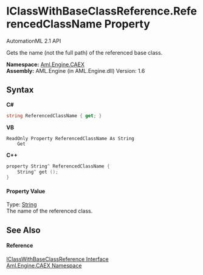 # IClassWithBaseClassReference.ReferencedClassName Property 
AutomationML 2.1 API 

Gets the name (not the full path) of the referenced base class.

**Namespace:**&nbsp;<a href="N_Aml_Engine_CAEX">Aml.Engine.CAEX</a><br />**Assembly:**&nbsp;AML.Engine (in AML.Engine.dll) Version: 1.6

## Syntax

**C#**<br />
``` C#
string ReferencedClassName { get; }
```

**VB**<br />
``` VB
ReadOnly Property ReferencedClassName As String
	Get
```

**C++**<br />
``` C++
property String^ ReferencedClassName {
	String^ get ();
}
```


#### Property Value
Type: <a href="https://docs.microsoft.com/dotnet/api/system.string" target="_parent" rel="noopener noreferrer">String</a><br />The name of the referenced class.

## See Also


#### Reference
<a href="T_Aml_Engine_CAEX_IClassWithBaseClassReference">IClassWithBaseClassReference Interface</a><br /><a href="N_Aml_Engine_CAEX">Aml.Engine.CAEX Namespace</a><br />